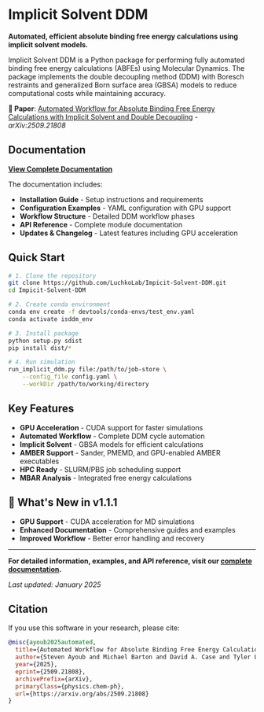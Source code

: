# Implicit Solvent DDM

**Automated, efficient absolute binding free energy calculations using implicit solvent models.**

Implicit Solvent DDM is a Python package for performing fully automated binding free energy calculations (ABFEs) using Molecular Dynamics. The package implements the double decoupling method (DDM) with Boresch restraints and generalized Born surface area (GBSA) models to reduce computational costs while maintaining accuracy.

**📄 Paper**: [Automated Workflow for Absolute Binding Free Energy Calculations with Implicit Solvent and Double Decoupling](https://arxiv.org/abs/2509.21808) - *arXiv:2509.21808*


##  Documentation

**[View Complete Documentation](https://luchkolab.github.io/Impicit-Solvent-DDM/)**

The documentation includes:
- **Installation Guide** - Setup instructions and requirements
- **Configuration Examples** - YAML configuration with GPU support
- **Workflow Structure** - Detailed DDM workflow phases
- **API Reference** - Complete module documentation
- **Updates & Changelog** - Latest features including GPU acceleration

##  Quick Start

```bash
# 1. Clone the repository
git clone https://github.com/LuchkoLab/Impicit-Solvent-DDM.git
cd Impicit-Solvent-DDM

# 2. Create conda environment
conda env create -f devtools/conda-envs/test_env.yaml
conda activate isddm_env

# 3. Install package
python setup.py sdist
pip install dist/*

# 4. Run simulation
run_implicit_ddm.py file:/path/to/job-store \
    --config_file config.yaml \
    --workDir /path/to/working/directory
```

##  Key Features

- **GPU Acceleration** - CUDA support for faster simulations
- **Automated Workflow** - Complete DDM cycle automation
- **Implicit Solvent** - GBSA models for efficient calculations
- **AMBER Support** - Sander, PMEMD, and GPU-enabled AMBER executables
- **HPC Ready** - SLURM/PBS job scheduling support
- **MBAR Analysis** - Integrated free energy calculations

## 📖 What's New in v1.1.1

- **GPU Support** - CUDA acceleration for MD simulations
- **Enhanced Documentation** - Comprehensive guides and examples
- **Improved Workflow** - Better error handling and recovery

---

**For detailed information, examples, and API reference, visit our [complete documentation](https://luchkolab.github.io/Impicit-Solvent-DDM/).**

*Last updated: January 2025*

## Citation

If you use this software in your research, please cite:

```bibtex
@misc{ayoub2025automated,
  title={Automated Workflow for Absolute Binding Free Energy Calculations with Implicit Solvent and Double Decoupling},
  author={Steven Ayoub and Michael Barton and David A. Case and Tyler Luchko},
  year={2025},
  eprint={2509.21808},
  archivePrefix={arXiv},
  primaryClass={physics.chem-ph},
  url={https://arxiv.org/abs/2509.21808}
}
```
